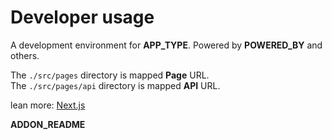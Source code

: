 # Developer usage

A development environment for __APP_TYPE__. Powered by __POWERED_BY__ and others.  

The `./src/pages` directory is mapped **Page** URL.  
The `./src/pages/api` directory is mapped **API** URL.  

lean more: [Next.js](https://nextjs.org/)  

__ADDON_README__